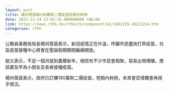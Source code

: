 ```yaml
---
layout: post
title: 楊何蓓茵稱190萬劑二價疫苗短期內夠用
date: 2022-12-24 13:02:35.000000000 +08:00
link: https://news.rthk.hk/rthk/ch/component/k2/1681219-20221224.htm
categories: rthk
---
```


公務員事務局局長楊何蓓茵表示，新冠疫情正在升溫，呼籲市民盡快打齊疫苗，社區疫苗接種中心將會在聖誕假期期間繼續開放。

她又表示，不足一個月就到農曆新年，相信有不少市民會相聚，容易出現傳播，應該要及早為小朋友及長者接種疫苗。

楊何蓓茵表示，政府已訂購190萬劑二價疫苗，短期內夠用，未來會否增購會再視乎情況。
